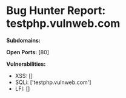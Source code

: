 # Bug Hunter Report: testphp.vulnweb.com

**Subdomains:** 

**Open Ports:** [80]

**Vulnerabilities:**
- XSS: []
- SQLi: ['testphp.vulnweb.com']
- LFI: []
